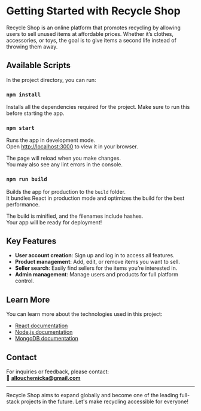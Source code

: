 # Getting Started with Recycle Shop

Recycle Shop is an online platform that promotes recycling by allowing users to sell unused items at affordable prices. Whether it’s clothes, accessories, or toys, the goal is to give items a second life instead of throwing them away.

## Available Scripts

In the project directory, you can run:

### `npm install`

Installs all the dependencies required for the project. Make sure to run this before starting the app.

### `npm start`

Runs the app in development mode.\
Open [http://localhost:3000](http://localhost:3000) to view it in your browser.

The page will reload when you make changes.\
You may also see any lint errors in the console.

### `npm run build`

Builds the app for production to the `build` folder.\
It bundles React in production mode and optimizes the build for the best performance.

The build is minified, and the filenames include hashes.\
Your app will be ready for deployment!

## Key Features

- **User account creation**: Sign up and log in to access all features.
- **Product management**: Add, edit, or remove items you want to sell.
- **Seller search**: Easily find sellers for the items you’re interested in.
- **Admin management**: Manage users and products for full platform control.

## Learn More

You can learn more about the technologies used in this project:

- [React documentation](https://reactjs.org/)
- [Node.js documentation](https://nodejs.org/)
- [MongoDB documentation](https://www.mongodb.com/)

## Contact

For inquiries or feedback, please contact:  
📧 **allouchemicka@gmail.com**

---

Recycle Shop aims to expand globally and become one of the leading full-stack projects in the future. Let's make recycling accessible for everyone!
